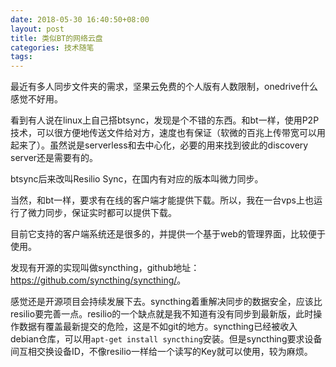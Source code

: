 ```yaml
---
date: 2018-05-30 16:40:50+08:00
layout: post
title: 类似BT的网络云盘
categories: 技术随笔
tags: 
---
```


最近有多人同步文件夹的需求，坚果云免费的个人版有人数限制，onedrive什么感觉不好用。

看到有人说在linux上自己搭btsync，发现是个不错的东西。和bt一样，使用P2P技术，可以很方便地传送文件给对方，速度也有保证（软微的百兆上传带宽可以用起来了）。虽然说是serverless和去中心化，必要的用来找到彼此的discovery server还是需要有的。

btsync后来改叫Resilio Sync，在国内有对应的版本叫微力同步。

当然，和bt一样，要求有在线的客户端才能提供下载。所以，我在一台vps上也运行了微力同步，保证实时都可以提供下载。

目前它支持的客户端系统还是很多的，并提供一个基于web的管理界面，比较便于使用。

发现有开源的实现叫做syncthing，github地址：<https://github.com/syncthing/syncthing/>。

感觉还是开源项目会持续发展下去。syncthing着重解决同步的数据安全，应该比resilio要完善一点。resilio的一个缺点就是我不知道有没有同步到最新版，此时操作数据有覆盖最新提交的危险，这是不如git的地方。syncthing已经被收入debian仓库，可以用`apt-get install syncthing`安装。但是syncthing要求设备间互相交换设备ID，不像resilio一样给一个读写的Key就可以使用，较为麻烦。